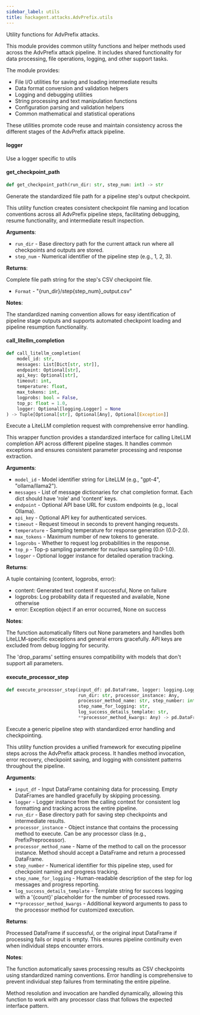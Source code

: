 ```yaml
---
sidebar_label: utils
title: hackagent.attacks.AdvPrefix.utils
---
```


Utility functions for AdvPrefix attacks.

This module provides common utility functions and helper methods used across
the AdvPrefix attack pipeline. It includes shared functionality for data
processing, file operations, logging, and other support tasks.

The module provides:
- File I/O utilities for saving and loading intermediate results
- Data format conversion and validation helpers
- Logging and debugging utilities
- String processing and text manipulation functions
- Configuration parsing and validation helpers
- Common mathematical and statistical operations

These utilities promote code reuse and maintain consistency across the
different stages of the AdvPrefix attack pipeline.

#### logger

Use a logger specific to utils

#### get\_checkpoint\_path

```python
def get_checkpoint_path(run_dir: str, step_num: int) -> str
```

Generate the standardized file path for a pipeline step&#x27;s output checkpoint.

This utility function creates consistent checkpoint file naming and location
conventions across all AdvPrefix pipeline steps, facilitating debugging,
resume functionality, and intermediate result inspection.

**Arguments**:

- `run_dir` - Base directory path for the current attack run where all
  checkpoints and outputs are stored.
- `step_num` - Numerical identifier of the pipeline step (e.g., 1, 2, 3).
  

**Returns**:

  Complete file path string for the step&#x27;s CSV checkpoint file.
- `Format` - &quot;{run_dir}/step{step_num}_output.csv&quot;
  

**Notes**:

  The standardized naming convention allows for easy identification
  of pipeline stage outputs and supports automated checkpoint loading
  and pipeline resumption functionality.

#### call\_litellm\_completion

```python
def call_litellm_completion(
    model_id: str,
    messages: List[Dict[str, str]],
    endpoint: Optional[str],
    api_key: Optional[str],
    timeout: int,
    temperature: float,
    max_tokens: int,
    logprobs: bool = False,
    top_p: float = 1.0,
    logger: Optional[logging.Logger] = None
) -> Tuple[Optional[str], Optional[Any], Optional[Exception]]
```

Execute a LiteLLM completion request with comprehensive error handling.

This wrapper function provides a standardized interface for calling
LiteLLM completion API across different pipeline stages. It handles
common exceptions and ensures consistent parameter processing and
response extraction.

**Arguments**:

- `model_id` - Model identifier string for LiteLLM (e.g., &quot;gpt-4&quot;, &quot;ollama/llama2&quot;).
- `messages` - List of message dictionaries for chat completion format.
  Each dict should have &#x27;role&#x27; and &#x27;content&#x27; keys.
- `endpoint` - Optional API base URL for custom endpoints (e.g., local Ollama).
- `api_key` - Optional API key for authenticated services.
- `timeout` - Request timeout in seconds to prevent hanging requests.
- `temperature` - Sampling temperature for response generation (0.0-2.0).
- `max_tokens` - Maximum number of new tokens to generate.
- `logprobs` - Whether to request log probabilities in the response.
- `top_p` - Top-p sampling parameter for nucleus sampling (0.0-1.0).
- `logger` - Optional logger instance for detailed operation tracking.
  

**Returns**:

  A tuple containing (content, logprobs, error):
  - content: Generated text content if successful, None on failure
  - logprobs: Log probability data if requested and available, None otherwise
  - error: Exception object if an error occurred, None on success
  

**Notes**:

  The function automatically filters out None parameters and handles
  both LiteLLM-specific exceptions and general errors gracefully.
  API keys are excluded from debug logging for security.
  
  The &#x27;drop_params&#x27; setting ensures compatibility with models that
  don&#x27;t support all parameters.

#### execute\_processor\_step

```python
def execute_processor_step(input_df: pd.DataFrame, logger: logging.Logger,
                           run_dir: str, processor_instance: Any,
                           processor_method_name: str, step_number: int,
                           step_name_for_logging: str,
                           log_success_details_template: str,
                           **processor_method_kwargs: Any) -> pd.DataFrame
```

Execute a generic pipeline step with standardized error handling and checkpointing.

This utility function provides a unified framework for executing pipeline steps
across the AdvPrefix attack process. It handles method invocation, error recovery,
checkpoint saving, and logging with consistent patterns throughout the pipeline.

**Arguments**:

- `input_df` - Input DataFrame containing data for processing. Empty DataFrames
  are handled gracefully by skipping processing.
- `logger` - Logger instance from the calling context for consistent log formatting
  and tracking across the entire pipeline.
- `run_dir` - Base directory path for saving step checkpoints and intermediate results.
- `processor_instance` - Object instance that contains the processing method to execute.
  Can be any processor class (e.g., PrefixPreprocessor).
- `processor_method_name` - Name of the method to call on the processor instance.
  Method should accept a DataFrame and return a processed DataFrame.
- `step_number` - Numerical identifier for this pipeline step, used for checkpoint
  naming and progress tracking.
- `step_name_for_logging` - Human-readable description of the step for log messages
  and progress reporting.
- `log_success_details_template` - Template string for success logging with a
  &#x27;{count}&#x27; placeholder for the number of processed rows.
- `**processor_method_kwargs` - Additional keyword arguments to pass to the
  processor method for customized execution.
  

**Returns**:

  Processed DataFrame if successful, or the original input DataFrame if
  processing fails or input is empty. This ensures pipeline continuity
  even when individual steps encounter errors.
  

**Notes**:

  The function automatically saves processing results as CSV checkpoints
  using standardized naming conventions. Error handling is comprehensive
  to prevent individual step failures from terminating the entire pipeline.
  
  Method resolution and invocation are handled dynamically, allowing
  this function to work with any processor class that follows the
  expected interface pattern.

